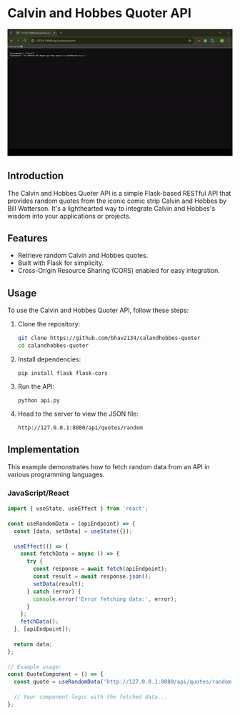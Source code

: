 # Calvin and Hobbes Quoter API

![](calandhobbes.gif)

## Introduction

The Calvin and Hobbes Quoter API is a simple Flask-based RESTful API that provides random quotes from the iconic comic strip Calvin and Hobbes by Bill Watterson. It's a lighthearted way to integrate Calvin and Hobbes's wisdom into your applications or projects.

## Features

- Retrieve random Calvin and Hobbes quotes.
- Built with Flask for simplicity.
- Cross-Origin Resource Sharing (CORS) enabled for easy integration.

## Usage

To use the Calvin and Hobbes Quoter API, follow these steps:

1. Clone the repository:

   ```bash
   git clone https://github.com/bhav2134/calandhobbes-quoter
   cd calandhobbes-quoter
   ```
2. Install dependencies:

   ```
   pip install flask flask-cors
   ```
3. Run the API:

   ```
   python api.py
   ```
4. Head to the server to view the JSON file:

   ```
   http://127.0.0.1:8080/api/quotes/random
   ```

## Implementation

This example demonstrates how to fetch random data from an API in various programming languages.

### JavaScript/React

```javascript
import { useState, useEffect } from 'react';

const useRandomData = (apiEndpoint) => {
  const [data, setData] = useState({});

  useEffect(() => {
    const fetchData = async () => {
      try {
        const response = await fetch(apiEndpoint);
        const result = await response.json();
        setData(result);
      } catch (error) {
        console.error('Error fetching data:', error);
      }
    };
    fetchData();
  }, [apiEndpoint]);

  return data;
};

// Example usage:
const QuoteComponent = () => {
  const quote = useRandomData('http://127.0.0.1:8080/api/quotes/random');

  // Your component logic with the fetched data...
};
```
